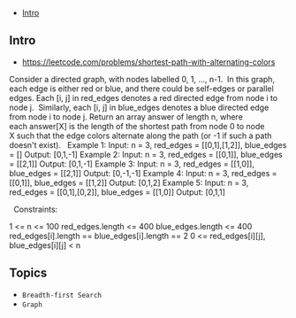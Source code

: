 - [Intro](#intro)

## Intro

- https://leetcode.com/problems/shortest-path-with-alternating-colors

Consider a directed graph, with nodes labelled 0, 1, ..., n-1.  In this graph, each edge is either red or blue, and there could be self-edges or parallel edges.
Each [i, j] in red_edges denotes a red directed edge from node i to node j.  Similarly, each [i, j] in blue_edges denotes a blue directed edge from node i to node j.
Return an array answer of length n, where each answer[X] is the length of the shortest path from node 0 to node X such that the edge colors alternate along the path (or -1 if such a path doesn't exist).
 
Example 1:
Input: n = 3, red_edges = [[0,1],[1,2]], blue_edges = []
Output: [0,1,-1]
Example 2:
Input: n = 3, red_edges = [[0,1]], blue_edges = [[2,1]]
Output: [0,1,-1]
Example 3:
Input: n = 3, red_edges = [[1,0]], blue_edges = [[2,1]]
Output: [0,-1,-1]
Example 4:
Input: n = 3, red_edges = [[0,1]], blue_edges = [[1,2]]
Output: [0,1,2]
Example 5:
Input: n = 3, red_edges = [[0,1],[0,2]], blue_edges = [[1,0]]
Output: [0,1,1]

 
Constraints:

1 <= n <= 100
red_edges.length <= 400
blue_edges.length <= 400
red_edges[i].length == blue_edges[i].length == 2
0 <= red_edges[i][j], blue_edges[i][j] < n


## Topics

- `Breadth-first Search`
- `Graph`


